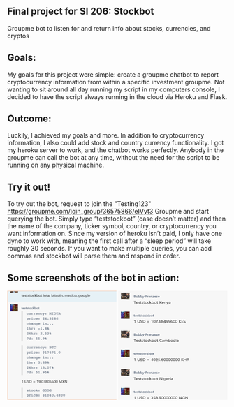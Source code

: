## Final project for SI 206: Stockbot
Groupme bot to listen for and return info about stocks, currencies, and cryptos

## Goals: 
My goals for this project were simple: create a groupme chatbot to report
cryptocurrency information from within a specific investment groupme. 
Not wanting to sit around all day running my script in my computers console, I decided to have the script always running in the cloud via Heroku and Flask. 

## Outcome: 
Luckily, I achieved my goals and more. In addition to cryptocurrency information, I also could add stock and country currency functionality. I got my heroku server to work, and the chatbot works perfectly. Anybody in the groupme can call the bot at any time, without the need for the script to be running on any physical machine.

## Try it out!
To try out the bot, request to join the "Testing123" https://groupme.com/join_group/36575866/eIVyt3 Groupme and start querying the bot. Simply type “teststockbot” (case doesn’t matter) and then the name of the company, ticker symbol, country, or cryptocurrency you want information on. Since my version of heroku isn’t paid, I only have one dyno to work with, meaning the first call after a “sleep period” will take roughly 30 seconds. If you want to make multiple queries, you can add commas and stockbot will parse them and respond in order.

## Some screenshots of the bot in action:
<img src="https://github.com/jackstephenson96/stockbot/blob/master/static/assorted.png" alt="alt text" width="250" height="250">
<img src="https://github.com/jackstephenson96/stockbot/blob/master/static/currencies.png" alt="alt text" width="250" height="250">
